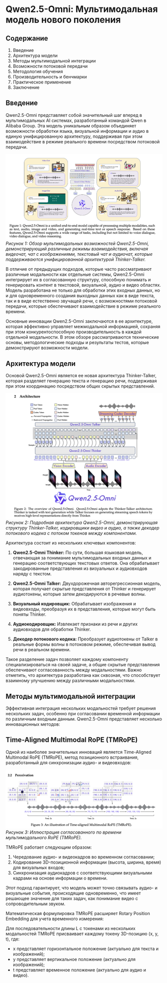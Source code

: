 # Qwen2.5-Omni: Мультимодальная модель нового поколения

## Содержание
1. Введение  
2. Архитектура модели  
3. Методы мультимодальной интеграции  
4. Возможности потоковой передачи  
5. Методология обучения  
6. Производительность и бенчмарки  
7. Практическое применение  
8. Заключение  

## Введение

Qwen2.5-Omni представляет собой значительный шаг вперед в мультимодальных AI системах, разработанный командой Qwen в Alibaba Group. Эта модель уникальным образом объединяет возможности обработки языка, визуальной информации и аудио в единую унифицированную архитектуру, поддерживая при этом взаимодействие в режиме реального времени посредством потоковой передачи.

![Figure_1](https://raw.githubusercontent.com/Verbasik/Weekly-arXiv-ML-AI-Research-Review/refs/heads/develop/2025/week-14/assets/Figure_1.png)  
*Рисунок 1: Обзор мультимодальных возможностей Qwen2.5-Omni, демонстрирующий различные режимы взаимодействия, включая видеочат, чат с изображениями, текстовый чат и аудиочат, которые поддерживаются унифицированной архитектурой Thinker-Talker.*

В отличие от предыдущих подходов, которые часто рассматривают различные модальности как отдельные системы, Qwen2.5-Omni интегрирует их в согласованную структуру, способную понимать и генерировать контент в текстовой, визуальной, аудио и видео областях. Модель разработана не только для обработки этих входных данных, но и для одновременного создания выходных данных как в виде текста, так и в виде естественно звучащей речи, с возможностями потоковой передачи, которые обеспечивают взаимодействие в режиме реального времени.

Основные инновации Qwen2.5-Omni заключаются в ее архитектуре, которая эффективно управляет межмодальной информацией, сохраняя при этом конкурентоспособную производительность в каждой отдельной модальности. В этом обзоре рассматриваются технические основы, методологические подходы и результаты тестов, которые демонстрируют возможности модели.

## Архитектура модели

Основой Qwen2.5-Omni является ее новая архитектура Thinker-Talker, которая разделяет генерацию текста и генерацию речи, поддерживая при этом координацию посредством общих скрытых представлений.

![Figure_2](https://raw.githubusercontent.com/Verbasik/Weekly-arXiv-ML-AI-Research-Review/refs/heads/develop/2025/week-14/assets/Figure_2.png)
*Рисунок 2: Подробная архитектура Qwen2.5-Omni, демонстрирующая структуру Thinker-Talker, кодировщики видео и аудио, а также декодер потокового кодека с потоком токенов между компонентами.*

Архитектура состоит из нескольких ключевых компонентов:

1. **Qwen2.5-Omni Thinker:** По сути, большая языковая модель, отвечающая за понимание мультимодальных входных данных и генерацию соответствующих текстовых ответов. Она обрабатывает закодированные представления из визуальных и аудиовходов наряду с текстом.

2. **Qwen2.5-Omni Talker:** Двухдорожечная авторегрессионная модель, которая получает скрытые представления от Thinker и генерирует аудиотокены, которые затем декодируются в речевые волны.

3. **Визуальный кодировщик:** Обрабатывает изображения и видеовходы, преобразуя их в представления, которые могут быть поняты Thinker.

4. **Аудиокодировщик:** Извлекает признаки из речи и других аудиовходов для обработки Thinker.

5. **Декодер потокового кодека:** Преобразует аудиотокены от Talker в реальные формы волны в потоковом режиме, обеспечивая вывод речи в реальном времени.

Такое разделение задач позволяет каждому компоненту специализироваться на своей задаче, а общие скрытые представления обеспечивают согласованность между модальностями. Важно отметить, что архитектура разработана как сквозная, что способствует взаимному улучшению между различными модальностями.

## **Методы мультимодальной интеграции**

Эффективная интеграция нескольких модальностей требует решения нескольких задач, особенно при согласовании временной информации по различным входным данным. Qwen2.5-Omni представляет несколько инновационных методов:

## **Time-Aligned Multimodal RoPE (TMRoPE)**

Одной из наиболее значительных инноваций является Time-Aligned Multimodal RoPE (TMRoPE), метод позиционного встраивания, разработанный для синхронизации аудио- и видеовходов:

![Figure_4](https://raw.githubusercontent.com/Verbasik/Weekly-arXiv-ML-AI-Research-Review/refs/heads/develop/2025/week-14/assets/Figure_4.png)
*Рисунок 3: Иллюстрация согласованного по времени мультимодального RoPE (TMRoPE).*

TMRoPE работает следующим образом:

1. Чередование аудио- и видеокадров во временном согласовании;
2. Кодирование 3D-позиционной информации (высота, ширина, время) для визуальных входов;
3. Синхронизация аудиокадров с соответствующими визуальными кадрами на основе информации о времени.

Этот подход гарантирует, что модель может точно связывать аудио- и визуальные события, происходящие одновременно, что имеет решающее значение для таких задач, как понимание видео с сопроводительным звуком.

Математическая формулировка TMRoPE расширяет Rotary Position Embedding для учета временного измерения:

Для последовательности длины L с токенами из нескольких модальностей TMRoPE присваивает каждому токену 3D-позицию (x, y, t), где:

- x представляет горизонтальное положение (актуально для текста и изображений);
- y представляет вертикальное положение (актуально для изображений);
- t представляет временное положение (актуально для аудио и видео).